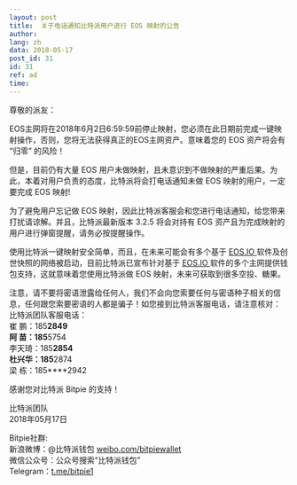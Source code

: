 ```yaml
---
layout: post
title:  关于电话通知比特派用户进行 EOS 映射的公告
author: 
lang: zh
data: 2018-05-17
post_id: 31
id: 31
ref: ad
time: 
---
```


尊敬的派友：

EOS主网将在2018年6月2日6:59:59前停止映射，您必须在此日期前完成一键映射操作，否则，您将无法获得真正的EOS主网资产。意味着您的 EOS 资产将会有 “归零” 的风险！

但是，目前仍有大量 EOS 用户未做映射，且未意识到不做映射的严重后果。为此，本着对用户负责的态度，比特派将会打电话通知未做 EOS 映射的用户，一定要完成 EOS 映射!

为了避免用户忘记做 EOS 映射，因此比特派客服会和您进行电话通知，给您带来打扰请谅解。并且，比特派最新版本 3.2.5 将会对持有 EOS 资产且为完成映射的用户进行弹窗提醒，请务必按提醒操作。

使用比特派一键映射安全简单，而且，在未来可能会有多个基于 <a href="https://eos.io/" target="_blank"> EOS.IO </a>软件及创世快照的网络被启动，目前比特派已宣布针对基于 <a href="https://eos.io/" target="_blank"> EOS.IO </a>软件的多个主网提供钱包支持，这就意味着您使用比特派做 EOS 映射，未来可获取到很多空投、糖果。

注意，请不要将密语泄露给任何人，我们不会向您索要任何与密语种子相关的信息，任何跟您索要密语的人都是骗子！如您接到比特派客服电话，请注意核对：<br/>
比特派团队客服电话：<br/>
崔  鹏：185****2849<br/>
阿  苗：185****5754<br/>
李天琦：185****2854<br/>
杜兴华：185****2874<br/>
梁  栋：185****2942<br/>


感谢您对比特派 Bitpie 的支持！

比特派团队<br/>
2018年05月17日

Bitpie社群:<br/>
新浪微博：@比特派钱包 <a href="https://weibo.com/bitpiewallet" target="_blank">weibo.com/bitpiewallet</a><br/>
微信公众号：公众号搜索“比特派钱包”<br/>
Telegram：<a href="https://t.me/bitpie1" target="_blank">t.me/bitpie1</a>



